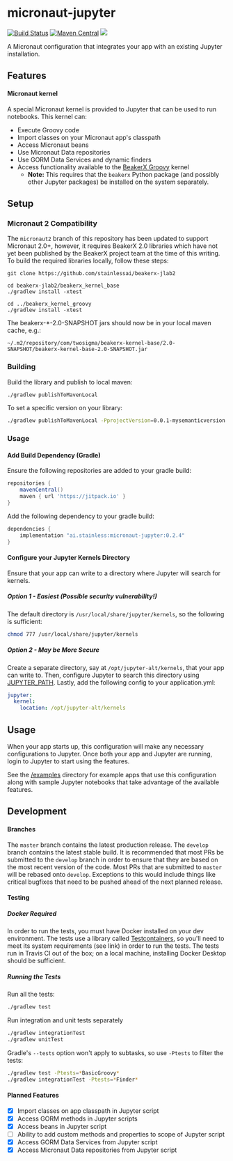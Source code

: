 micronaut-jupyter
===

[![Build Status](https://travis-ci.org/stainlessai/micronaut-jupyter.svg?branch=master)](https://travis-ci.org/stainlessai/micronaut-jupyter)
[![Maven Central](https://maven-badges.herokuapp.com/maven-central/ai.stainless/micronaut-jupyter/badge.svg)](https://maven-badges.herokuapp.com/maven-central/ai.stainless/micronaut-jupyter)
[![](https://jitpack.io/v/stainlessai/micronaut-jupyter.svg)](https://jitpack.io/#stainlessai/micronaut-jupyter)

A Micronaut configuration that integrates your app with an existing Jupyter
installation.

## Features

#### Micronaut kernel
A special Micronaut kernel is provided to Jupyter that can be used to run
notebooks. This kernel can:
- Execute Groovy code
- Import classes on your Micronaut app's classpath 
- Access Micronaut beans
- Use Micronaut Data repositories
- Use GORM Data Services and dynamic finders
- Access functionality available to the
[BeakerX Groovy](https://nbviewer.jupyter.org/github/twosigma/beakerx/blob/master/StartHere.ipynb)
kernel
  - **Note:** This requires that the `beakerx` Python package (and possibly
    other Jupyter packages) be installed on the system separately.

## Setup

### Micronaut 2 Compatibility

The `micronaut2` branch of this repository has been updated to support Micronaut 2.0+, however, it requires BeakerX 2.0
libraries which have not yet been published by the BeakerX project team at the time of this writing. To build the required
libraries locally, follow these steps:

```
git clone https://github.com/stainlessai/beakerx-jlab2  

cd beakerx-jlab2/beakerx_kernel_base
./gradlew install -xtest        

cd ../beakerx_kernel_groovy
./gradlew install -xtest
```              

The beakerx-*-2.0-SNAPSHOT jars should now be in your local maven cache, e.g.:
```
~/.m2/repository/com/twosigma/beakerx-kernel-base/2.0-SNAPSHOT/beakerx-kernel-base-2.0-SNAPSHOT.jar 
``` 

### Building
Build the library and publish to local maven:
```bash
./gradlew publishToMavenLocal
```                          

To set a specific version on your library:
```bash
./gradlew publishToMavenLocal -PprojectVersion=0.0.1-mysemanticversion
```

### Usage
#### Add Build Dependency (Gradle)
Ensure the following repositories are added to your gradle build:
```Groovy
repositories {
    mavenCentral()
    maven { url 'https://jitpack.io' }
}
```
Add the following dependency to your gradle build:
```Groovy
dependencies {
    implementation "ai.stainless:micronaut-jupyter:0.2.4"
}
```

#### Configure your Jupyter Kernels Directory
Ensure that your app can write to a directory where Jupyter will search for
kernels.

##### Option 1 - Easiest (**Possible security vulnerability!**)
The default directory is `/usr/local/share/jupyter/kernels`, so the following
is sufficient:
```bash
chmod 777 /usr/local/share/jupyter/kernels
``` 

##### Option 2 - May be More Secure 
Create a separate directory, say at `/opt/jupyter-alt/kernels`, that your app
can write to. Then, configure Jupyter to search this directory using
[JUPYTER_PATH](https://jupyter.readthedocs.io/en/latest/projects/jupyter-directories.html#envvar-JUPYTER_PATH).
Lastly, add the following config to your application.yml:
```yml
jupyter:
  kernel:
    location: /opt/jupyter-alt/kernels
```

## Usage
When your app starts up, this configuration will make any necessary
configurations to Jupyter. Once both your app and Jupyter are running, login to
Jupyter to start using the features. 

See the [/examples](examples/) directory for example apps that use this
configuration along with sample Jupyter notebooks that take advantage of the
available features.

## Development

#### Branches
The `master` branch contains the latest production release. The `develop` branch contains
the latest stable build. It is recommended that most PRs be submitted
to the `develop` branch in order to ensure that they are based on the most
recent version of the code. Most PRs that are submitted to `master` will be
rebased onto `develop`. Exceptions to this would include things like critical
bugfixes that need to be pushed ahead of the next planned release.

#### Testing

##### Docker Required
In order to run the tests, you must have Docker installed on your dev
environment. The tests use a library called
[Testcontainers](https://www.testcontainers.org/supported_docker_environment/),
so you'll need to meet its system requirements (see link) in order to run the
tests. The tests run in Travis CI out of the box; on a local machine,
installing Docker Desktop should be sufficient.

##### Running the Tests
Run all the tests:
```bash
./gradlew test
```

Run integration and unit tests separately
```bash
./gradlew integrationTest
./gradlew unitTest
```

Gradle's `--tests` option won't apply to subtasks, so use `-Ptests` to filter
the tests:
```bash
./gradlew test -Ptests=*BasicGroovy*
./gradlew integrationTest -Ptests=*Finder*
```



#### Planned Features
- [x] Import classes on app classpath in Jupyter script
- [x] Access GORM methods in Jupyter scripts
- [x] Access beans in Jupyter script
- [ ] Ability to add custom methods and properties to scope of Jupyter script
- [x] Access GORM Data Services from Jupyter script
- [x] Access Micronaut Data repositories from Jupyter script
